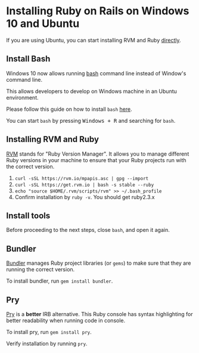 # Installing Ruby on Rails on Windows 10 and Ubuntu

If you are using Ubuntu, you can start installing RVM and Ruby [directly](#installng-rvm-and-ruby).

## Install Bash

Windows 10 now allows running [bash](https://msdn.microsoft.com/en-us/commandline/wsl/about) command line instead of Window's command line.

This allows developers to develop on Windows machine in an Ubuntu environment.

Please follow this guide on how to install `bash` [here](http://www.windowscentral.com/how-install-bash-shell-command-line-windows-10).

You can start `bash` by pressing <kbd>Windows + R</kbd> and searching for `bash`.

## Installing RVM and Ruby

[RVM](https://rvm.io/) stands for "Ruby Version Manager". It allows you to manage different Ruby versions in your machine to ensure that your Ruby projects run with the correct version.

1. `curl -sSL https://rvm.io/mpapis.asc | gpg --import`
2. `curl -sSL https://get.rvm.io | bash -s stable --ruby`
3. `echo "source $HOME/.rvm/scripts/rvm" >> ~/.bash_profile`
4. Confirm installation by `ruby -v`. You should get ruby2.3.x

## Install tools

Before proceeding to the next steps, close `bash`, and open it again.

## Bundler

[Bundler](http://bundler.io/) manages Ruby project libraries (or `gems`) to make sure that they are running the correct version.

To install bundler, run `gem install bundler`.

## Pry

[Pry](https://github.com/pry/pry) is a **better** IRB alternative. This Ruby console has syntax highlighting for better readability when running code in console.

To install pry, run `gem install pry`.

Verify installation by running `pry`.
